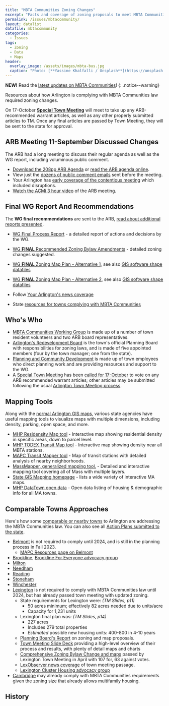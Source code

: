 ```yaml
---
title: "MBTA Communities Zoning Changes"
excerpt: "Facts and coverage of zoning proposals to meet MBTA Communities law."
permalink: /issues/mbtacommunity/
layout: datalist
datafile: mbtacommunity
categories:
  - Issues
tags:
  - Zoning
  - Data
  - Maps
header:
  overlay_image: /assets/images/mbta-bus.jpg
  caption: "Photo: [**Yassine Khalfalli / Unsplash**](https://unsplash.com/photos/suWo7aT9nqE)"
---
```


**NEW!** Read the [latest updates on MBTA Communities](https://menotomymatters.com/townhall/mbta-udpates3/?up)!
{: .notice--warning}

Resources about how Arlington is complying with MBTA Communities law required zoning changes.

On 17-October [**Special Town Meeting**](https://www.arlingtonma.gov/Home/Components/News/News/13495/3819) will meet to take up any ARB-recommended warrant articles, as well as any other properly submitted articles to TM.  Once any final articles are passed by Town Meeting, they will be sent to the state for approval.
## ARB Meeting 11-September Discussed Changes

The ARB had a long meeting to discuss their regular agenda as well as the WG report, including voluminous public comment.

- [Download the 208pp ARB Agenda](https://arlington.novusagenda.com/agendapublic/DisplayAgendaPDF.ashx?MeetingID=1913) or [read the ARB agenda online](https://arlington.novusagenda.com/agendapublic/DisplayAgendaPDF.ashx?MeetingID=1913).
- View just the [dozens of public comment emails](https://arlington.novusagenda.com/agendapublic/CoverSheet.aspx?ItemID=16564&MeetingID=1913) sent before the meeting. 
- Your Arlington has [early coverage of the contentious meeting](https://yourarlington.com/arlington-archives/town-school/planning/21641-mbta-091123.html) which included disruptions.
- [Watch the ACMi 3 hour video](https://www.youtube.com/watch?v=5Tr8gI0l7p0) of the ARB meeting.

## Final WG Report And Recommendations

The **WG final recommendations** are sent to the ARB, [read about additional reports presented](/townhall/mbta-udpates2/).

- [WG Final Process Report](https://www.arlingtonma.gov/home/showpublisheddocument/66621/638295974594270000) - a detailed report of actions and decisions by the WG.
- [WG **FINAL** Recommended Zoning Bylaw Amendments](https://www.arlingtonma.gov/home/showpublisheddocument/66579/638296112612334760) - detailed zoning changes suggested.
- [WG **FINAL** Zoning Map Plan - Alternative 1](https://www.arlingtonma.gov/home/showpublisheddocument/66583/638290929702230000), see also [GIS software shape datafiles](https://arlingtonma-my.sharepoint.com/:x:/g/personal/jenniferjs_town_arlington_ma_us/EVLGZnEmcyhGlmlpAUetBDIBmvMM_6QJS-IgDtaCbFUe4g?e=UC2hv7)
- [WG **FINAL** Zoning Map Plan - Alternative 2](https://www.arlingtonma.gov/home/showpublisheddocument/66585/638290929950500000), see also [GIS software shape datafiles](https://arlingtonma-my.sharepoint.com/:x:/g/personal/jenniferjs_town_arlington_ma_us/ERjlrMFiZEVGgON0IHdb1DUB4lmcuz9clm8ajtKxrEad1A?e=0Hoebm)

- Follow [Your Arlington's news coverage](https://yourarlington.com/arlington-archives/town-school/planning.html)
- State [resources for towns complying with MBTA Communities](https://www.mass.gov/info-details/resources-for-mbta-communities)

## Who's Who

- [MBTA Communities Working Group](https://www.arlingtonma.gov/Home/Components/News/News/12760/16) is made up of a number of town resident volunteers and two ARB board representatives.
- [Arlington's Redevelopment Board](https://www.arlingtonma.gov/town-governance/boards-and-committees/redevelopment-board) is the town's official Planning Board with responsibilities for zoning laws, and is made of five appointed members (four by the town manager; one from the state).
- [Planning and Community Development](https://www.arlingtonma.gov/departments/planning-community-development) is made up of town employees who direct planning work and are providing resources and support to the WG.
- A [Special Town Meeting](https://www.arlingtonma.gov/town-governance/town-meeting) has been [called for 17-October](https://www.arlingtonma.gov/Home/Components/News/News/13495/3819) to vote on any ARB recommended warrant articles; other articles may be submitted following the usual [Arlington Town Meeting process](https://www.arlingtonma.gov/town-governance/town-meeting/members-email-list). 

## Mapping Tools

Along with the [normal Arlington GIS maps](https://www.arlingtonma.gov/departments/information-technology/geographic-information-system-gis/map-library), various state agencies have useful mapping tools to visualize maps with multiple dimensions, including density, parking, open space, and more.

- [MHP Residensity Map tool](https://residensity.mhp.net/) - Interactive map showing residential density in specific areas, down to parcel level.
- [MHP TODEX Transit Map tool](https://mhpcenterforhousingdata.shinyapps.io/todex/) - Interactive map showing density near all MBTA stations.
- [MAPC Transit Mapper tool](https://www.tstation.info/#fss/q/by_name=MASSACHUSETTS%20AVE%20@%20DANIELS%20ST) - Map of transit stations with detailed analysis of nearby neighborhoods.
- [MassMapper, generalized mapping tool.](https://maps.massgis.digital.mass.gov/MassMapper/MassMapper.html) - Detailed and interactive mapping tool covering all of Mass with multiple layers.
- [State GIS Mapping homepage](https://www.mass.gov/info-details/special-topic-web-maps) - lists a wide variety of interactive MA maps.
- [MHP DataTown open data](https://mhpcenterforhousingdata.shinyapps.io/DataTown/) - Open data listing of housing & demographic info for all MA towns.

## Comparable Towns Approaches

Here's how some [comparable or nearby towns](/comparable/) to Arlington are addressing the MBTA Communities law.  You can also see all [Action Plans submitted to the state](https://www.mass.gov/doc/submitted-section-3a-action-plans).

- [Belmont](https://www.belmont-ma.gov/mbta-communities-advisory-committee) is not required to comply until 2024, and is still in the planning process in Fall 2023.
  - [MAPC Resources page on Belmont](https://www.mapc.org/resource-library/belmont-multifam-zoning/)
- [Brookline](https://www.brooklinema.gov/2044/Multifamily-MBTA), [Brookline For Everyone advocacy group](https://brooklineforeveryone.com/)
- [Milton](https://www.townofmilton.org/301/Massachusetts-Bay-Transportation-Authori) 
- [Needham](https://www.needhamma.gov/5402/MBTA-Communities-Law) 
- [Reading](https://www.readingma.gov/826/MBTA-Communities-Process) 
- [Stoneham](https://www.stoneham-ma.gov/documentcenter/view/5394) 
- [Winchester](https://www.winchester.us/1090/MBTA-3A) 
- [Lexington](https://www.lexingtonma.gov/1496/Zoning-Amendments---MBTA-Communities) is not required to comply with MBTA Communities law until 2024, but has already passed town meeting with updated zoning.
  - State requirements for Lexington were: *(TM Slides, p11)*
    - 50 acres minimum; effectively 82 acres needed due to units/acre
    - Capacity for 1,231 units
  - Lexington final plan was: *(TM Slides, p14)*
    - 227 acres
    - Includes 279 total properties
    - *Estimated* possible new housing units: 400-800 in 4-10 years
  - [Planning Board's Report](https://www.lexingtonma.gov/DocumentCenter/View/8292) on zoning and map proposals.
  - [Town Meeting Slide Deck](https://www.lexingtonma.gov/DocumentCenter/View/8734) providing a high-level overview of their process and results, with plenty of detail maps and charts
  - [Comprehensive Zoning Bylaw Change and maps](https://www.lexingtonma.gov/DocumentCenter/View/8696) passed by Lexington Town Meeting in April with 107 for, 63 against votes.
  - [LexObserver news coverage](https://lexobserver.org/2023/04/13/town-meeting-approves-planning-boards-multi-family-zoning-proposal/) of town meeting passage.
  - [Lexington Cluster Housing advocacy group](https://www.lexclusterhousing.org/)
- [Cambridge](https://www.cambridgema.gov/CDD/News/detail.aspx?path=/sitecore/content/home/cdd/news/2023/2/cambridgesubmitsinterimactionplanformbtacommunities) may already comply with MBTA Communities requirements given the zoning size that already allows multifamily housing.

## History

